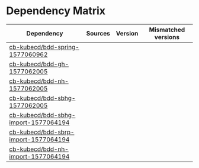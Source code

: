 # Dependency Matrix

Dependency | Sources | Version | Mismatched versions
---------- | ------- | ------- | -------------------
[cb-kubecd/bdd-spring-1577060962](https://github.com/cb-kubecd/bdd-spring-1577060962.git) |  | []() | 
[cb-kubecd/bdd-gh-1577062005](https://github.com/cb-kubecd/bdd-gh-1577062005.git) |  | []() | 
[cb-kubecd/bdd-nh-1577062005](https://github.com/cb-kubecd/bdd-nh-1577062005.git) |  | []() | 
[cb-kubecd/bdd-sbhg-1577062005](https://github.com/cb-kubecd/bdd-sbhg-1577062005.git) |  | []() | 
[cb-kubecd/bdd-sbhg-import-1577064194](https://github.com/cb-kubecd/bdd-sbhg-import-1577064194.git) |  | []() | 
[cb-kubecd/bdd-sbrp-import-1577064194](https://github.com/cb-kubecd/bdd-sbrp-import-1577064194.git) |  | []() | 
[cb-kubecd/bdd-nh-import-1577064194](https://github.com/cb-kubecd/bdd-nh-import-1577064194.git) |  | []() | 
